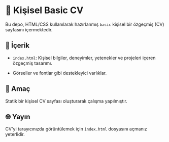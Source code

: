 # 💼 Kişisel Basic CV

Bu depo, HTML/CSS kullanılarak hazırlanmış `basic` kişisel bir özgeçmiş (CV) sayfasını içermektedir.

## 📄 İçerik

- `index.html`: Kişisel bilgiler, deneyimler, yetenekler ve projeleri içeren özgeçmiş tasarımı.

- Görseller ve fontlar gibi destekleyici varlıklar.

## 🎯 Amaç

Statik bir kişisel CV sayfası oluşturarak çalışma yapılmıştır.

## 🌐 Yayın

CV'yi tarayıcınızda görüntülemek için `index.html` dosyasını açmanız yeterlidir.
